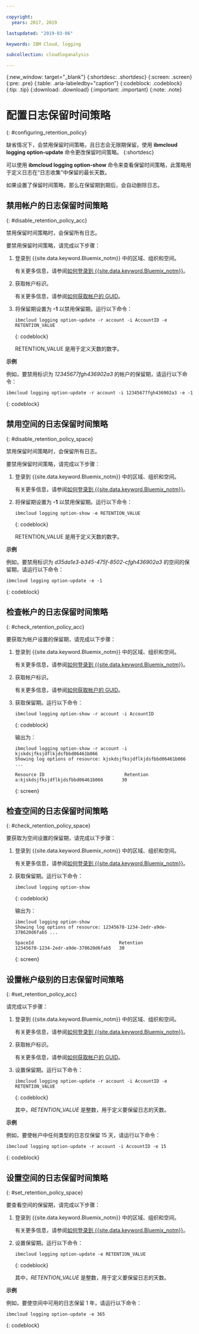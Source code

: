 ```yaml
---

copyright:
  years: 2017, 2019

lastupdated: "2019-03-06"

keywords: IBM Cloud, logging

subcollection: cloudloganalysis

---
```


{:new_window: target="_blank"}
{:shortdesc: .shortdesc}
{:screen: .screen}
{:pre: .pre}
{:table: .aria-labeledby="caption"}
{:codeblock: .codeblock}
{:tip: .tip}
{:download: .download}
{:important: .important}
{:note: .note}

# 配置日志保留时间策略
{: #configuring_retention_policy}

缺省情况下，会禁用保留时间策略，且日志会无限期保留。使用 **ibmcloud logging option-update** 命令更改保留时间策略。
{:shortdesc}

可以使用 **ibmcloud logging option-show** 命令来查看保留时间策略，此策略用于定义日志在“日志收集”中保留的最长天数。 

如果设置了保留时间策略，那么在保留期到期后，会自动删除日志。


## 禁用帐户的日志保留时间策略
{: #disable_retention_policy_acc}

禁用保留时间策略时，会保留所有日志。 

要禁用保留时间策略，请完成以下步骤：

1. 登录到 {{site.data.keyword.Bluemix_notm}} 中的区域、组织和空间。 

    有关更多信息，请参阅[如何登录到 {{site.data.keyword.Bluemix_notm}}](/docs/services/CloudLogAnalysis/qa/cli_qa.html#login)。
	
2. 获取帐户标识。

    有关更多信息，请参阅[如何获取帐户的 GUID](/docs/services/CloudLogAnalysis/qa/cli_qa.html#account_guid)。
    
3. 将保留期设置为 **-1** 以禁用保留期。运行以下命令：

    ```
    ibmcloud logging option-update -r account -i AccountID -e RETENTION_VALUE
	```
    {: codeblock}
	
	RETENTION_VALUE 是用于定义天数的数字。


    
**示例**
    
例如，要禁用标识为 *12345677fgh436902a3* 的帐户的保留期，请运行以下命令：

```
ibmcloud logging option-update -r account -i 12345677fgh436902a3 -e -1
```
{: codeblock}


## 禁用空间的日志保留时间策略
{: #disable_retention_policy_space}

禁用保留时间策略时，会保留所有日志。  

要禁用保留时间策略，请完成以下步骤：

1. 登录到 {{site.data.keyword.Bluemix_notm}} 中的区域、组织和空间。 

    有关更多信息，请参阅[如何登录到 {{site.data.keyword.Bluemix_notm}}](/docs/services/CloudLogAnalysis/qa/cli_qa.html#login)。
    
2. 将保留期设置为 **-1** 以禁用保留期。运行以下命令：

    ```
    ibmcloud logging option-show -e RETENTION_VALUE
	```
    {: codeblock}
	
	RETENTION_VALUE 是用于定义天数的数字。


    
**示例**
    
例如，要禁用标识为 *d35da1e3-b345-475f-8502-cfgh436902a3* 的空间的保留期，请运行以下命令：

```
ibmcloud logging option-update -e -1
```
{: codeblock}


## 检查帐户的日志保留时间策略
{: #check_retention_policy_acc}

要获取为帐户设置的保留期，请完成以下步骤：

1. 登录到 {{site.data.keyword.Bluemix_notm}} 中的区域、组织和空间。 

    有关更多信息，请参阅[如何登录到 {{site.data.keyword.Bluemix_notm}}](/docs/services/CloudLogAnalysis/qa/cli_qa.html#login)。

2. 获取帐户标识。

    有关更多信息，请参阅[如何获取帐户的 GUID](/docs/services/CloudLogAnalysis/qa/cli_qa.html#account_guid)。
    
3. 获取保留期。运行以下命令：

    ```
    ibmcloud logging option-show -r account -i AccountID
    ```
    {: codeblock}

    输出为：

    ```
    ibmcloud logging option-show -r account -i kjskdsjfksjdflkjdsfbbd06461b066
    Showing log options of resource: kjskdsjfksjdflkjdsfbbd06461b066 ...

    Resource ID                              Retention   
    a:kjskdsjfksjdflkjdsfbbd06461b066       30   
	```
    {: screen}
	
## 检查空间的日志保留时间策略
{: #check_retention_policy_space}

要获取为空间设置的保留期，请完成以下步骤：

1. 登录到 {{site.data.keyword.Bluemix_notm}} 中的区域、组织和空间。 

    有关更多信息，请参阅[如何登录到 {{site.data.keyword.Bluemix_notm}}](/docs/services/CloudLogAnalysis/qa/cli_qa.html#login)。
    
2. 获取保留期。运行以下命令：

    ```
    ibmcloud logging option-show
    ```
    {: codeblock}

    输出为：

    ```
    ibmcloud logging option-show
    Showing log options of resource: 12345678-1234-2edr-a9de-378620d6fab5 ...

    SpaceId                                Retention   
    12345678-1234-2edr-a9de-378620d6fab5   30   
	```
    {: screen}
    


## 设置帐户级别的日志保留时间策略
{: #set_retention_policy_acc}

请完成以下步骤：

1. 登录到 {{site.data.keyword.Bluemix_notm}} 中的区域、组织和空间。 

    有关更多信息，请参阅[如何登录到 {{site.data.keyword.Bluemix_notm}}](/docs/services/CloudLogAnalysis/qa/cli_qa.html#login)。

2. 获取帐户标识。

    有关更多信息，请参阅[如何获取帐户的 GUID](/docs/services/CloudLogAnalysis/qa/cli_qa.html#account_guid)。
    
3. 设置保留期。运行以下命令：

    ```
    ibmcloud logging option-update -r account -i AccountID -e RETENTION_VALUE
    ```
    {: codeblock}
    
    其中，*RETENTION_VALUE* 是整数，用于定义要保留日志的天数。 
    
    
**示例**
    
例如，要使帐户中任何类型的日志仅保留 15 天，请运行以下命令：

```
ibmcloud logging option-update -r account -i AccountID -e 15
```
{: codeblock}



## 设置空间的日志保留时间策略
{: #set_retention_policy_space}

要查看空间的保留期，请完成以下步骤：

1. 登录到 {{site.data.keyword.Bluemix_notm}} 中的区域、组织和空间。 

    有关更多信息，请参阅[如何登录到 {{site.data.keyword.Bluemix_notm}}](/docs/services/CloudLogAnalysis/qa/cli_qa.html#login)。
    
2. 设置保留期。运行以下命令：

    ```
    ibmcloud logging option-update -e RETENTION_VALUE
    ```
    {: codeblock}
    
    其中，*RETENTION_VALUE* 是整数，用于定义要保留日志的天数。
    
    
**示例**
    
例如，要使空间中可用的日志保留 1 年，请运行以下命令：

```
ibmcloud logging option-update -e 365
```
{: codeblock}




